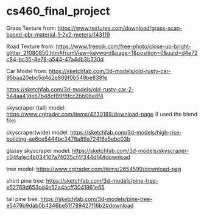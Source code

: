 # cs460_final_project

Grass Texture from:
https://www.textures.com/download/grass-scan-based-pbr-material-1-2x2-meters/143119

Road Texture from:
https://www.freepik.com/free-photo/close-up-bright-glitter_21080850.htm#fromView=keyword&page=1&position=0&uuid=d4e72c84-bc35-4e79-a544-47a4db3b330d

Car Model from:
https://sketchfab.com/3d-models/old-rusty-car-95baa20ebc5d4d2e869f0b549be838fe

https://sketchfab.com/3d-models/old-rusty-car-2-544aa41de67b48cf89f8fcc2bb06e8f4


skyscraper (tall) model:
https://www.cgtrader.com/items/4230189/download-page (I used the blend file)

skyscraper(wide) model:
https://sketchfab.com/3d-models/high-rise-building-ae6ce5444bc3478a89a72416a5ebc03b

glassy skyscraper model:
https://sketchfab.com/3d-models/skyscraper-c04fafec4b034107a74035cf4f344d14#download

tree model:
https://www.cgtrader.com/items/2654599/download-pag

short pine tree:
https://sketchfab.com/3d-models/pine-tree-e52769d653cd4e52a4acff3041961e65

tall pine tree:
https://sketchfab.com/3d-models/pine-tree-e5479b9dab0b4346be51f789427f16b2#download